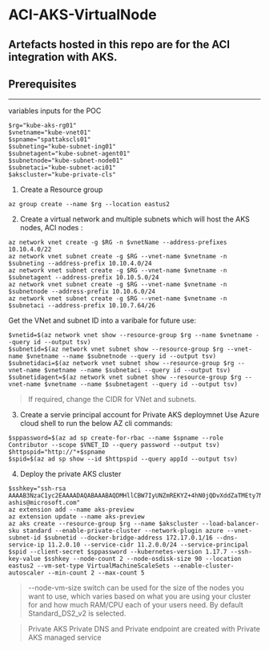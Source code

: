 # ACI-AKS-VirtualNode
Artefacts hosted in this repo are for the ACI integration with AKS.
---

## Prerequisites
---

variables inputs for the POC
```
$rg="kube-aks-rg01"
$vnetname="kube-vnet01"
$spname="spattakscls01"
$subneting="kube-subnet-ing01"
$subnetagent="kube-subnet-agent01"
$subnetnode="kube-subnet-node01"
$subnetaci="kube-subnet-aci01"
$akscluster="kube-private-cls"
```

1. Create a Resource group
```
az group create --name $rg --location eastus2
```

2. Create a virtual network and multiple subnets which will host the AKS nodes, ACI nodes : 
```
az network vnet create -g $RG -n $vnetName --address-prefixes 10.10.4.0/22
az network vnet subnet create -g $RG --vnet-name $vnetname -n $subneting --address-prefix 10.10.4.0/24
az network vnet subnet create -g $RG --vnet-name $vnetname -n $subnetagent --address-prefix 10.10.5.0/24
az network vnet subnet create -g $RG --vnet-name $vnetname -n $subnetnode --address-prefix 10.10.6.0/24
az network vnet subnet create -g $RG --vnet-name $vnetname -n $subnetaci --address-prefix 10.10.7.64/26
```

Get the VNet and subnet ID into a varibale for future use:
```
$vnetid=$(az network vnet show --resource-group $rg --name $vnetname --query id --output tsv)
$subnetid=$(az network vnet subnet show --resource-group $rg --vnet-name $vnetname --name $subnetnode --query id --output tsv)
$subnetidaci=$(az network vnet subnet show --resource-group $rg --vnet-name $vnetname --name $subnetaci --query id --output tsv)
$subnetidagent=$(az network vnet subnet show --resource-group $rg --vnet-name $vnetname --name $subnetagent --query id --output tsv)

```

> If required, change the CIDR for VNet and subnets. 


3. Create a servie principal account for Private AKS deploymnet
Use Azure cloud shell to run the below AZ cli commands:
```
$sppassword=$(az ad sp create-for-rbac --name $spname --role Contributor --scope $VNET_ID --query password --output tsv)
$httpspid="http://"+$spname
$spid=$(az ad sp show --id $httpspid --query appId --output tsv)

```

4. Deploy the private AKS cluster

```
$sshkey="ssh-rsa AAAAB3NzaC1yc2EAAAADAQABAAABAQDMHllCBW7IyUNZmREKYZ+4hN0jQDvXddZaTMEty7NUyFyNhKuIbPzuxE6qFdn8Taf4KI0VRAe/4/7+P2GdZHDeNDQqYYq0iS+6jcMkRmvOik4+iLkJo/NE6Ek8oFCWfW7hkbdpZ14zr0we1A9aOGWAlDLGV52qDhbZPmJ0NDjldIzTnhWRSJJbGrIGBJNGfd3JbS3HrpqKmi6nGxnK++SYNlkRWiLbpSsU7oCcYlEz/S8m6f7etd8qxi9yL+zdbqCjw0bdCwK8pHcNoEDaQkvAxKCnHCJ7ls5GTMHwtK6g8OHX0tCcEx6wHOoKjBuDJsupBx1bONcl0xhS9Neu5mLF ashis@microsoft.com"
az extension add --name aks-preview
az extension update --name aks-preview
az aks create --resource-group $rg --name $akscluster --load-balancer-sku standard --enable-private-cluster --network-plugin azure --vnet-subnet-id $subnetid --docker-bridge-address 172.17.0.1/16 --dns-service-ip 11.2.0.10 --service-cidr 11.2.0.0/24 --service-principal $spid --client-secret $sppassword --kubernetes-version 1.17.7 --ssh-key-value $sshkey --node-count 2 --node-osdisk-size 90 --location eastus2 --vm-set-type VirtualMachineScaleSets --enable-cluster-autoscaler --min-count 2 --max-count 5
```
> --node-vm-size switch can be used for the size of the nodes you want to use, which varies based on what you are using your cluster for and how much RAM/CPU each of your users need. By default Standard_DS2_v2 is selected.

> Private AKS Private DNS and Private endpoint are created with Private AKS managed service 







